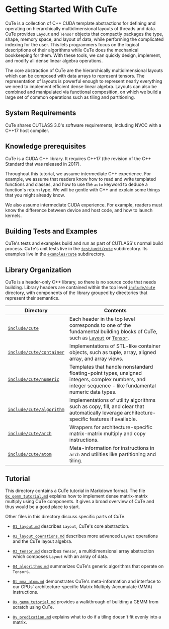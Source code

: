 # Getting Started With CuTe

CuTe is a collection of C++ CUDA template abstractions for defining and operating on hierarchically multidimensional layouts of threads and data. CuTe provides `Layout` and `Tensor` objects that compactly packages the type, shape, memory space, and layout of data, while performing the complicated indexing for the user. This lets programmers focus on the logical descriptions of their algorithms while CuTe does the mechanical bookkeeping for them. With these tools, we can quickly design, implement, and modify all dense linear algebra operations.

The core abstraction of CuTe are the hierarchically multidimensional layouts which can be composed with data arrays to represent tensors. The representation of layouts is powerful enough to represent nearly everything we need to implement efficient dense linear algebra. Layouts can also be combined and manipulated via functional composition, on which we build a large set of common operations such as tiling and partitioning.

## System Requirements

CuTe shares CUTLASS 3.0's software requirements,
including NVCC with a C++17 host compiler.

## Knowledge prerequisites

CuTe is a CUDA C++ library.  It requires C++17
(the revision of the C++ Standard that was released in 2017).

Throughout this tutorial, we assume intermediate C++ experience.
For example, we assume that readers know
how to read and write templated functions and classes, and
how to use the `auto` keyword to deduce a function's return type.
We will be gentle with C++ and explain some things
that you might already know.

We also assume intermediate CUDA experience.
For example, readers must know
the difference between device and host code,
and how to launch kernels.

## Building Tests and Examples

CuTe's tests and examples build and run as part of CUTLASS's normal build process.
CuTe's unit tests live in the [`test/unit/cute`](../../../test/unit/cute) subdirectory.
Its examples live in the [`examples/cute`](../../../examples/cute) subdirectory.

## Library Organization

CuTe is a header-only C++ library, so there is no source code that needs building. Library headers are contained within the top level [`include/cute`](../../../include/cute) directory, with components of the library grouped by directories that represent their semantics.

|        Directory       |        Contents        |
|------------------------|------------------------|
| [`include/cute`](../../../include/cute) | Each header in the top level corresponds to one of the fundamental building blocks of CuTe, such as [`Layout`](../../../include/cute/layout.hpp) or [`Tensor`](../../../include/cute/tensor.hpp). |
| [`include/cute/container`](../../../include/cute/container) | Implementations of STL-like container objects, such as tuple, array, aligned array, and array views.  |
| [`include/cute/numeric`](../../../include/cute/numeric) | Templates that handle nonstandard floating-point types, unsigned integers, complex numbers, and integer sequence - like fundamental numeric data types.  |
| [`include/cute/algorithm`](../../../include/cute/algorithm) | Implementations of utility algorithms such as copy, fill, and clear that automatically leverage architecture-specific features if available. |
| [`include/cute/arch`](../../../include/cute/arch) | Wrappers for architecture-specific matrix-matrix multiply and copy instructions. |
| [`include/cute/atom`](../../../include/cute/atom) | Meta-information for instructions in `arch` and utilities like partitioning and tiling.

## Tutorial

This directory contains a CuTe tutorial in Markdown format.
The file
[`0x_gemm_tutorial.md`](./0x_gemm_tutorial.md)
explains how to implement dense matrix-matrix multiply using CuTe components.
It gives a broad overview of CuTe and thus would be a good place to start.

Other files in this directory discuss specific parts of CuTe.

* [`01_layout.md`](./01_layout.md) describes `Layout`, CuTe's core abstraction.

* [`02_layout_operations.md`](./02_layout_operations.md) describes more advanced `Layout` operations and the CuTe layout algebra.

* [`03_tensor.md`](./03_tensor.md) describes `Tensor`,
  a multidimensional array abstraction which composes `Layout`
  with an array of data.

* [`04_algorithms.md`](./04_algorithms.md) summarizes CuTe's
  generic algorithms that operate on `Tensor`s.

* [`0t_mma_atom.md`](./0t_mma_atom.md) demonstrates CuTe's meta-information and interface to our GPUs'
  architecture-specific Matrix Multiply-Accumulate (MMA) instructions.

* [`0x_gemm_tutorial.md`](./0x_gemm_tutorial.md) provides a walkthrough of building a GEMM from scratch using CuTe.

* [`0y_predication.md`](./0y_predication.md) explains what to do
  if a tiling doesn't fit evenly into a matrix.
